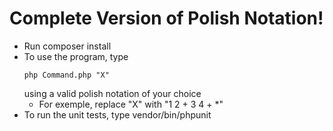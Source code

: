 <h1>Complete Version of Polish Notation!</h1>

* Run composer install
* To use the program, type
  ```
  php Command.php "X"
  ```
  using a valid polish notation of your choice
  - For exemple, replace "X" with "1 2 + 3 4 + *"
* To run the unit tests, type vendor/bin/phpunit

